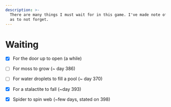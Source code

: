 ```yaml
---
description: >-
  There are many things I must wait for in this game. I've made note of them so
  as to not forget.
---
```


# Waiting

* [x] For the door up to open \(a while\)
* [ ] For moss to grow \(~ day 386\)
* [ ] For water droplets to fill a pool \(~ day 370\)
* [x] For a stalactite to fall \(~day 393\)
* [x] Spider to spin web \(~few days, stated on 398\)

